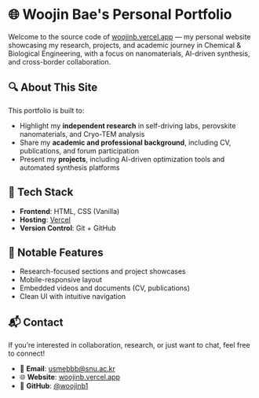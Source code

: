 # 🌐 Woojin Bae's Personal Portfolio

Welcome to the source code of [woojinb.vercel.app](https://woojinb.vercel.app) — my personal website showcasing my research, projects, and academic journey in Chemical & Biological Engineering, with a focus on nanomaterials, AI-driven synthesis, and cross-border collaboration.


## 🔍 About This Site

This portfolio is built to:
- Highlight my **independent research** in self-driving labs, perovskite nanomaterials, and Cryo-TEM analysis
- Share my **academic and professional background**, including CV, publications, and forum participation
- Present my **projects**, including AI-driven optimization tools and automated synthesis platforms

## 🚀 Tech Stack

- **Frontend**: HTML, CSS (Vanilla)
- **Hosting**: [Vercel](https://vercel.com)
- **Version Control**: Git + GitHub


## 🧠 Notable Features

- Research-focused sections and project showcases
- Mobile-responsive layout
- Embedded videos and documents (CV, publications)
- Clean UI with intuitive navigation

## 📬 Contact

If you’re interested in collaboration, research, or just want to chat, feel free to connect!

- 📧 **Email**: [usmebbb@snu.ac.kr](mailto:usmebbb@snu.ac.kr)  
- 🌐 **Website**: [woojinb.vercel.app](https://woojinb.vercel.app)  
- 🔗 **GitHub**: [@woojinb1](https://github.com/woojinb1)
